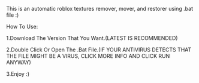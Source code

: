 This is an automatic roblox textures remover, mover, and restorer using .bat file :)

How To Use:

1.Download The Version That You Want.(LATEST IS RECOMMENDED)

2.Double Click Or Open The .Bat File.(IF YOUR ANTIVIRUS DETECTS THAT THE FILE MIGHT BE A VIRUS, CLICK MORE INFO AND CLICK RUN ANYWAY)

3.Enjoy :)
